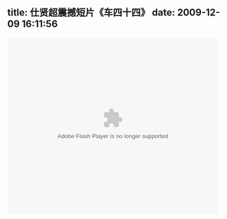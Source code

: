 title: 仕贤超震撼短片《车四十四》
date: 2009-12-09 16:11:56
---

<p>
	<embed align="middle" allowscriptaccess="sameDomain" height="400" quality="high" src="http://player.youku.com/player.php/sid/XMTA3OTA3Nzcy/v.swf" type="application/x-shockwave-flash" width="480"></embed></p>
